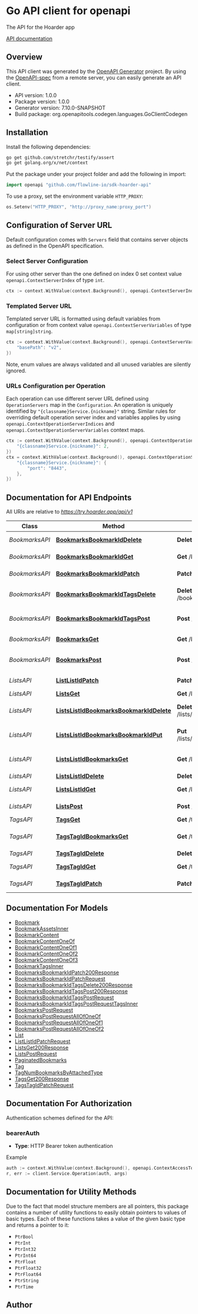 # Go API client for openapi

The API for the Hoarder app

[API documentation](https://docs.hoarder.app/api)

## Overview
This API client was generated by the [OpenAPI Generator](https://openapi-generator.tech) project.  By using the [OpenAPI-spec](https://www.openapis.org/) from a remote server, you can easily generate an API client.

- API version: 1.0.0
- Package version: 1.0.0
- Generator version: 7.10.0-SNAPSHOT
- Build package: org.openapitools.codegen.languages.GoClientCodegen

## Installation

Install the following dependencies:

```sh
go get github.com/stretchr/testify/assert
go get golang.org/x/net/context
```

Put the package under your project folder and add the following in import:

```go
import openapi "github.com/flowline-io/sdk-hoarder-api"
```

To use a proxy, set the environment variable `HTTP_PROXY`:

```go
os.Setenv("HTTP_PROXY", "http://proxy_name:proxy_port")
```

## Configuration of Server URL

Default configuration comes with `Servers` field that contains server objects as defined in the OpenAPI specification.

### Select Server Configuration

For using other server than the one defined on index 0 set context value `openapi.ContextServerIndex` of type `int`.

```go
ctx := context.WithValue(context.Background(), openapi.ContextServerIndex, 1)
```

### Templated Server URL

Templated server URL is formatted using default variables from configuration or from context value `openapi.ContextServerVariables` of type `map[string]string`.

```go
ctx := context.WithValue(context.Background(), openapi.ContextServerVariables, map[string]string{
	"basePath": "v2",
})
```

Note, enum values are always validated and all unused variables are silently ignored.

### URLs Configuration per Operation

Each operation can use different server URL defined using `OperationServers` map in the `Configuration`.
An operation is uniquely identified by `"{classname}Service.{nickname}"` string.
Similar rules for overriding default operation server index and variables applies by using `openapi.ContextOperationServerIndices` and `openapi.ContextOperationServerVariables` context maps.

```go
ctx := context.WithValue(context.Background(), openapi.ContextOperationServerIndices, map[string]int{
	"{classname}Service.{nickname}": 2,
})
ctx = context.WithValue(context.Background(), openapi.ContextOperationServerVariables, map[string]map[string]string{
	"{classname}Service.{nickname}": {
		"port": "8443",
	},
})
```

## Documentation for API Endpoints

All URIs are relative to *https://try.hoarder.app/api/v1*

Class | Method | HTTP request | Description
------------ | ------------- | ------------- | -------------
*BookmarksAPI* | [**BookmarksBookmarkIdDelete**](docs/BookmarksAPI.md#bookmarksbookmarkiddelete) | **Delete** /bookmarks/{bookmarkId} | Delete a bookmark
*BookmarksAPI* | [**BookmarksBookmarkIdGet**](docs/BookmarksAPI.md#bookmarksbookmarkidget) | **Get** /bookmarks/{bookmarkId} | Get a single bookmark
*BookmarksAPI* | [**BookmarksBookmarkIdPatch**](docs/BookmarksAPI.md#bookmarksbookmarkidpatch) | **Patch** /bookmarks/{bookmarkId} | Update a bookmark
*BookmarksAPI* | [**BookmarksBookmarkIdTagsDelete**](docs/BookmarksAPI.md#bookmarksbookmarkidtagsdelete) | **Delete** /bookmarks/{bookmarkId}/tags | Detach tags from a bookmark
*BookmarksAPI* | [**BookmarksBookmarkIdTagsPost**](docs/BookmarksAPI.md#bookmarksbookmarkidtagspost) | **Post** /bookmarks/{bookmarkId}/tags | Attach tags to a bookmark
*BookmarksAPI* | [**BookmarksGet**](docs/BookmarksAPI.md#bookmarksget) | **Get** /bookmarks | Get all bookmarks
*BookmarksAPI* | [**BookmarksPost**](docs/BookmarksAPI.md#bookmarkspost) | **Post** /bookmarks | Create a new bookmark
*ListsAPI* | [**ListListIdPatch**](docs/ListsAPI.md#listlistidpatch) | **Patch** /list/{listId} | Update a list
*ListsAPI* | [**ListsGet**](docs/ListsAPI.md#listsget) | **Get** /lists | Get all lists
*ListsAPI* | [**ListsListIdBookmarksBookmarkIdDelete**](docs/ListsAPI.md#listslistidbookmarksbookmarkiddelete) | **Delete** /lists/{listId}/bookmarks/{bookmarkId} | Remove a bookmark from a list
*ListsAPI* | [**ListsListIdBookmarksBookmarkIdPut**](docs/ListsAPI.md#listslistidbookmarksbookmarkidput) | **Put** /lists/{listId}/bookmarks/{bookmarkId} | Add a bookmark to a list
*ListsAPI* | [**ListsListIdBookmarksGet**](docs/ListsAPI.md#listslistidbookmarksget) | **Get** /lists/{listId}/bookmarks | Get a bookmarks in a list
*ListsAPI* | [**ListsListIdDelete**](docs/ListsAPI.md#listslistiddelete) | **Delete** /lists/{listId} | Delete a list
*ListsAPI* | [**ListsListIdGet**](docs/ListsAPI.md#listslistidget) | **Get** /lists/{listId} | Get a single list
*ListsAPI* | [**ListsPost**](docs/ListsAPI.md#listspost) | **Post** /lists | Create a new list
*TagsAPI* | [**TagsGet**](docs/TagsAPI.md#tagsget) | **Get** /tags | Get all tags
*TagsAPI* | [**TagsTagIdBookmarksGet**](docs/TagsAPI.md#tagstagidbookmarksget) | **Get** /tags/{tagId}/bookmarks | Get a bookmarks with the tag
*TagsAPI* | [**TagsTagIdDelete**](docs/TagsAPI.md#tagstagiddelete) | **Delete** /tags/{tagId} | Delete a tag
*TagsAPI* | [**TagsTagIdGet**](docs/TagsAPI.md#tagstagidget) | **Get** /tags/{tagId} | Get a single tag
*TagsAPI* | [**TagsTagIdPatch**](docs/TagsAPI.md#tagstagidpatch) | **Patch** /tags/{tagId} | Update a tag


## Documentation For Models

 - [Bookmark](docs/Bookmark.md)
 - [BookmarkAssetsInner](docs/BookmarkAssetsInner.md)
 - [BookmarkContent](docs/BookmarkContent.md)
 - [BookmarkContentOneOf](docs/BookmarkContentOneOf.md)
 - [BookmarkContentOneOf1](docs/BookmarkContentOneOf1.md)
 - [BookmarkContentOneOf2](docs/BookmarkContentOneOf2.md)
 - [BookmarkContentOneOf3](docs/BookmarkContentOneOf3.md)
 - [BookmarkTagsInner](docs/BookmarkTagsInner.md)
 - [BookmarksBookmarkIdPatch200Response](docs/BookmarksBookmarkIdPatch200Response.md)
 - [BookmarksBookmarkIdPatchRequest](docs/BookmarksBookmarkIdPatchRequest.md)
 - [BookmarksBookmarkIdTagsDelete200Response](docs/BookmarksBookmarkIdTagsDelete200Response.md)
 - [BookmarksBookmarkIdTagsPost200Response](docs/BookmarksBookmarkIdTagsPost200Response.md)
 - [BookmarksBookmarkIdTagsPostRequest](docs/BookmarksBookmarkIdTagsPostRequest.md)
 - [BookmarksBookmarkIdTagsPostRequestTagsInner](docs/BookmarksBookmarkIdTagsPostRequestTagsInner.md)
 - [BookmarksPostRequest](docs/BookmarksPostRequest.md)
 - [BookmarksPostRequestAllOfOneOf](docs/BookmarksPostRequestAllOfOneOf.md)
 - [BookmarksPostRequestAllOfOneOf1](docs/BookmarksPostRequestAllOfOneOf1.md)
 - [BookmarksPostRequestAllOfOneOf2](docs/BookmarksPostRequestAllOfOneOf2.md)
 - [List](docs/List.md)
 - [ListListIdPatchRequest](docs/ListListIdPatchRequest.md)
 - [ListsGet200Response](docs/ListsGet200Response.md)
 - [ListsPostRequest](docs/ListsPostRequest.md)
 - [PaginatedBookmarks](docs/PaginatedBookmarks.md)
 - [Tag](docs/Tag.md)
 - [TagNumBookmarksByAttachedType](docs/TagNumBookmarksByAttachedType.md)
 - [TagsGet200Response](docs/TagsGet200Response.md)
 - [TagsTagIdPatchRequest](docs/TagsTagIdPatchRequest.md)


## Documentation For Authorization


Authentication schemes defined for the API:
### bearerAuth

- **Type**: HTTP Bearer token authentication

Example

```go
auth := context.WithValue(context.Background(), openapi.ContextAccessToken, "BEARER_TOKEN_STRING")
r, err := client.Service.Operation(auth, args)
```


## Documentation for Utility Methods

Due to the fact that model structure members are all pointers, this package contains
a number of utility functions to easily obtain pointers to values of basic types.
Each of these functions takes a value of the given basic type and returns a pointer to it:

* `PtrBool`
* `PtrInt`
* `PtrInt32`
* `PtrInt64`
* `PtrFloat`
* `PtrFloat32`
* `PtrFloat64`
* `PtrString`
* `PtrTime`

## Author



